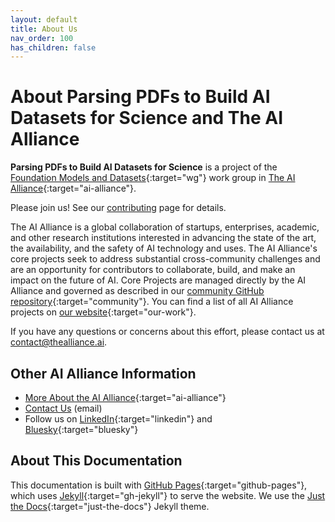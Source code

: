 ```yaml
---
layout: default
title: About Us
nav_order: 100
has_children: false
---
```


# About Parsing PDFs to Build AI Datasets for Science and The AI Alliance

**Parsing PDFs to Build AI Datasets for Science** is a project of the [Foundation Models and Datasets](https://thealliance.ai/focus-areas/foundation-models){:target="wg"} work group in [The AI Alliance](https://thealliance.ai){:target="ai-alliance"}. 

Please join us! See our [contributing]({{site.baseurl}}/contributing) page for details.

The AI Alliance is a global collaboration of startups, enterprises, academic, and other research institutions interested in advancing the state of the art, the availability, and the safety of AI technology and uses. The AI Alliance's core projects seek to address substantial cross-community challenges and are an opportunity for contributors to collaborate, build, and make an impact on the future of AI. Core Projects are managed directly by the AI Alliance and governed as described in our [community GitHub repository](https://github.com/The-AI-Alliance/community){:target="community"}. You can find a list of all AI Alliance projects on [our website](https://thealliance.ai/our-work){:target="our-work"}.

If you have any questions or concerns about this effort, please contact us at [contact@thealliance.ai](mailto:contact@thealliance.ai).


## Other AI Alliance Information

* [More About the AI Alliance](https://thealliance.ai/about-aia){:target="ai-alliance"}
* [Contact Us](mailto:contact@thealliance.ai) (email)
* Follow us on [LinkedIn](https://www.linkedin.com/company/the-aialliance/){:target="linkedin"} and [Bluesky](https://bsky.app/profile/aialliance.bsky.social){:target="bluesky"}

## About This Documentation

This documentation is built with [GitHub Pages](https://pages.github.com/){:target="github-pages"}, which uses [Jekyll](https://github.com/jekyll/jekyll){:target="gh-jekyll"} to serve the website. We use the [Just the Docs](https://just-the-docs.github.io/just-the-docs/){:target="just-the-docs"} Jekyll theme.
